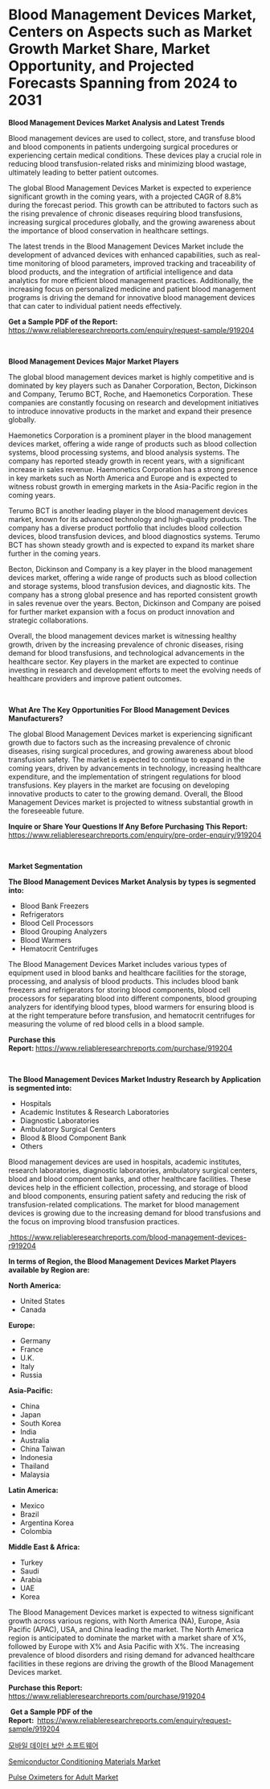 <p><h1>Blood Management Devices Market, Centers on Aspects such as Market Growth Market Share, Market Opportunity, and Projected Forecasts Spanning from 2024 to 2031</h1></p><p><strong>Blood Management Devices Market Analysis and Latest Trends</strong></p>
<p><p>Blood management devices are used to collect, store, and transfuse blood and blood components in patients undergoing surgical procedures or experiencing certain medical conditions. These devices play a crucial role in reducing blood transfusion-related risks and minimizing blood wastage, ultimately leading to better patient outcomes.</p><p>The global Blood Management Devices Market is expected to experience significant growth in the coming years, with a projected CAGR of 8.8% during the forecast period. This growth can be attributed to factors such as the rising prevalence of chronic diseases requiring blood transfusions, increasing surgical procedures globally, and the growing awareness about the importance of blood conservation in healthcare settings.</p><p>The latest trends in the Blood Management Devices Market include the development of advanced devices with enhanced capabilities, such as real-time monitoring of blood parameters, improved tracking and traceability of blood products, and the integration of artificial intelligence and data analytics for more efficient blood management practices. Additionally, the increasing focus on personalized medicine and patient blood management programs is driving the demand for innovative blood management devices that can cater to individual patient needs effectively.</p></p>
<p><strong>Get a Sample PDF of the Report:&nbsp;</strong> <a href="https://www.reliableresearchreports.com/enquiry/request-sample/919204">https://www.reliableresearchreports.com/enquiry/request-sample/919204</a></p>
<p>&nbsp;</p>
<p><strong>Blood Management Devices Major Market Players</strong></p>
<p><p>The global blood management devices market is highly competitive and is dominated by key players such as Danaher Corporation, Becton, Dickinson and Company, Terumo BCT, Roche, and Haemonetics Corporation. These companies are constantly focusing on research and development initiatives to introduce innovative products in the market and expand their presence globally.</p><p>Haemonetics Corporation is a prominent player in the blood management devices market, offering a wide range of products such as blood collection systems, blood processing systems, and blood analysis systems. The company has reported steady growth in recent years, with a significant increase in sales revenue. Haemonetics Corporation has a strong presence in key markets such as North America and Europe and is expected to witness robust growth in emerging markets in the Asia-Pacific region in the coming years.</p><p>Terumo BCT is another leading player in the blood management devices market, known for its advanced technology and high-quality products. The company has a diverse product portfolio that includes blood collection devices, blood transfusion devices, and blood diagnostics systems. Terumo BCT has shown steady growth and is expected to expand its market share further in the coming years.</p><p>Becton, Dickinson and Company is a key player in the blood management devices market, offering a wide range of products such as blood collection and storage systems, blood transfusion devices, and diagnostic kits. The company has a strong global presence and has reported consistent growth in sales revenue over the years. Becton, Dickinson and Company are poised for further market expansion with a focus on product innovation and strategic collaborations.</p><p>Overall, the blood management devices market is witnessing healthy growth, driven by the increasing prevalence of chronic diseases, rising demand for blood transfusions, and technological advancements in the healthcare sector. Key players in the market are expected to continue investing in research and development efforts to meet the evolving needs of healthcare providers and improve patient outcomes.</p></p>
<p>&nbsp;</p>
<p><strong>What Are The Key Opportunities For Blood Management Devices Manufacturers?</strong></p>
<p><p>The global Blood Management Devices market is experiencing significant growth due to factors such as the increasing prevalence of chronic diseases, rising surgical procedures, and growing awareness about blood transfusion safety. The market is expected to continue to expand in the coming years, driven by advancements in technology, increasing healthcare expenditure, and the implementation of stringent regulations for blood transfusions. Key players in the market are focusing on developing innovative products to cater to the growing demand. Overall, the Blood Management Devices market is projected to witness substantial growth in the foreseeable future.</p></p>
<p><strong>Inquire or Share Your Questions If Any Before Purchasing This Report:</strong> <a href="https://www.reliableresearchreports.com/enquiry/pre-order-enquiry/919204">https://www.reliableresearchreports.com/enquiry/pre-order-enquiry/919204</a></p>
<p>&nbsp;</p>
<p><strong>Market Segmentation</strong></p>
<p><strong>The Blood Management Devices Market Analysis by types is segmented into:</strong></p>
<p><ul><li>Blood Bank Freezers</li><li>Refrigerators</li><li>Blood Cell Processors</li><li>Blood Grouping Analyzers</li><li>Blood Warmers</li><li>Hematocrit Centrifuges</li></ul></p>
<p><p>The Blood Management Devices Market includes various types of equipment used in blood banks and healthcare facilities for the storage, processing, and analysis of blood products. This includes blood bank freezers and refrigerators for storing blood components, blood cell processors for separating blood into different components, blood grouping analyzers for identifying blood types, blood warmers for ensuring blood is at the right temperature before transfusion, and hematocrit centrifuges for measuring the volume of red blood cells in a blood sample.</p></p>
<p><strong>Purchase this Report:&nbsp;</strong><a href="https://www.reliableresearchreports.com/purchase/919204">https://www.reliableresearchreports.com/purchase/919204</a></p>
<p>&nbsp;</p>
<p><strong>The Blood Management Devices Market Industry Research by Application is segmented into:</strong></p>
<p><ul><li>Hospitals</li><li>Academic Institutes & Research Laboratories</li><li>Diagnostic Laboratories</li><li>Ambulatory Surgical Centers</li><li>Blood & Blood Component Bank</li><li>Others</li></ul></p>
<p><p>Blood management devices are used in hospitals, academic institutes, research laboratories, diagnostic laboratories, ambulatory surgical centers, blood and blood component banks, and other healthcare facilities. These devices help in the efficient collection, processing, and storage of blood and blood components, ensuring patient safety and reducing the risk of transfusion-related complications. The market for blood management devices is growing due to the increasing demand for blood transfusions and the focus on improving blood transfusion practices.</p></p>
<p><a href="https://www.reliableresearchreports.com/blood-management-devices-r919204">&nbsp;https://www.reliableresearchreports.com/blood-management-devices-r919204</a></p>
<p><strong>In terms of Region, the Blood Management Devices Market Players available by Region are:</strong></p>
<p>
    <p> <strong> North America: </strong>
        <ul>
            <li>United States</li>
            <li>Canada</li>
        </ul>
        </p> 
    <p> <strong> Europe: </strong>
        <ul>
            <li>Germany</li>
            <li>France</li>
            <li>U.K.</li>
            <li>Italy</li>
            <li>Russia</li>
        </ul>
        </p> 
    <p> <strong> Asia-Pacific: </strong>
        <ul>
            <li>China</li>
            <li>Japan</li>
            <li>South Korea</li>
            <li>India</li>
            <li>Australia</li>
            <li>China Taiwan</li>
            <li>Indonesia</li>
            <li>Thailand</li>
            <li>Malaysia</li>
        </ul>
        </p> 
    <p> <strong> Latin America: </strong>
        <ul>
            <li>Mexico</li>
            <li>Brazil</li>
            <li>Argentina Korea</li>
            <li>Colombia</li>
        </ul>
        </p> 
    <p> <strong> Middle East & Africa: </strong>
        <ul>
            <li>Turkey</li>
            <li>Saudi</li>
            <li>Arabia</li>
            <li>UAE</li>
            <li>Korea</li>
        </ul>
    </p>
    </p>
<p><p>The Blood Management Devices market is expected to witness significant growth across various regions, with North America (NA), Europe, Asia Pacific (APAC), USA, and China leading the market. The North America region is anticipated to dominate the market with a market share of X%, followed by Europe with X% and Asia Pacific with X%. The increasing prevalence of blood disorders and rising demand for advanced healthcare facilities in these regions are driving the growth of the Blood Management Devices market.</p></p>
<p><strong>Purchase this Report: </strong><a href="https://www.reliableresearchreports.com/purchase/919204">https://www.reliableresearchreports.com/purchase/919204</a></p>
<p>&nbsp;<strong>Get a Sample PDF of the Report:&nbsp;&nbsp;</strong><a href="https://www.reliableresearchreports.com/enquiry/request-sample/919204">https://www.reliableresearchreports.com/enquiry/request-sample/919204</a></p>
<p><strong></strong></p>
<p><p><a href="https://github.com/laholand/Market-Research-Report-List-3/blob/main/685162946281.md">모바일 데이터 보안 소프트웨어</a></p><p><a href="https://shimmer-gardenia-37a.notion.site/Semiconductor-Conditioning-Materials-Market-The-Key-To-Successful-Business-Strategy-Forecast-Till-2-d74f56d750784e99b87ccdfd58bb8738">Semiconductor Conditioning Materials Market</a></p><p><a href="https://github.com/JameTravis/Market-Research-Report-List-4/blob/main/pulse-oximeters-for-adult-market.md">Pulse Oximeters for Adult Market</a></p></p>
